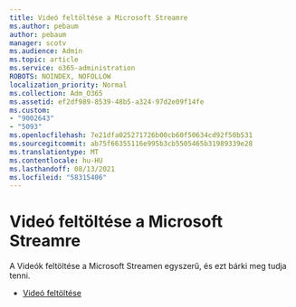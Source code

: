 ```yaml
---
title: Videó feltöltése a Microsoft Streamre
ms.author: pebaum
author: pebaum
manager: scotv
ms.audience: Admin
ms.topic: article
ms.service: o365-administration
ROBOTS: NOINDEX, NOFOLLOW
localization_priority: Normal
ms.collection: Adm_O365
ms.assetid: ef2df989-8539-48b5-a324-97d2e09f14fe
ms.custom:
- "9002643"
- "5093"
ms.openlocfilehash: 7e21dfa025271726b00cb60f50634cd92f50b531
ms.sourcegitcommit: ab75f66355116e995b3cb5505465b31989339e28
ms.translationtype: MT
ms.contentlocale: hu-HU
ms.lasthandoff: 08/13/2021
ms.locfileid: "58315406"
---
```

# <a name="upload-a-video-to-microsoft-stream"></a>Videó feltöltése a Microsoft Streamre

A Videók feltöltése a Microsoft Streamen egyszerű, és ezt bárki meg tudja tenni.

- [Videó feltöltése](https://docs.microsoft.com/stream/portal-upload-video)
